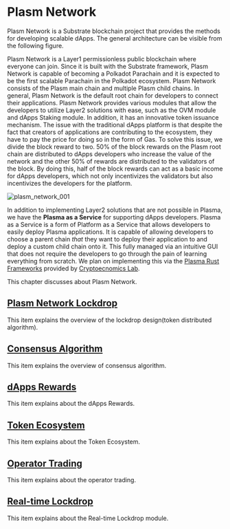 # Plasm Network
 Plasm Network is a Substrate blockchain project that provides the methods for developing scalable dApps. The general architecture can be visible from the following figure. 

Plasm Network is a Layer1 permissionless public blockchain where everyone can join. Since it is built with the Substrate framework, Plasm Network is capable of becoming a Polkadot Parachain and it is expected to be the first scalable Parachain in the Polkadot ecosystem.  Plasm Network consists of the Plasm main chain and multiple Plasm child chains. In general, Plasm Network is the default root chain for developers to connect their applications. Plasm Network provides various modules that allow the developers to utilize Layer2 solutions with ease, such as the OVM module and dApps Staking module. In addition, it has an innovative token issuance mechanism. The issue with the traditional dApps platform is that despite the fact that creators of applications are contributing to the ecosystem, they have to pay the price for doing so in the form of Gas. To solve this issue, we divide the block reward to two. 50% of the block rewards on the Plasm root chain are distributed to dApps developers who increase the value of the network and the other 50% of rewards are distributed to the validators of the block. By doing this, half of the block rewards can act as a basic income for dApps developers, which not only incentivizes the validators but also incentivizes the developers for the platform. 

![plasm_network_001](https://user-images.githubusercontent.com/6259384/77140423-e402b500-6abc-11ea-8f17-30b44cf2de58.png)

In addition to implementing Layer2 solutions that are not possible in Plasma, we have the **Plasma as a Service** for supporting dApps developers. Plasma as a Service is a form of Platform as a Service that allows developers to easily deploy Plasma applications. It is capable of allowing developers to choose a parent chain *that* they want to deploy their application to and deploy a custom child chain onto it. This fully managed via an intuitive GUI that does not require the developers to go through the pain of learning everything from scratch. We plan on implementing this via the [Plasma Rust Frameworks](https://github.com/cryptoeconomicslab/plasma-rust-framework) provided by [Cryptoecnomics Lab](https://www.cryptoeconomicslab.com/).

This chapter discusses about Plasm Network.

## [Plasm Network Lockdrop](./Lockdrop.md)
This item explains the overview of the lockdrop design(token distributed algorithm).

## [Consensus Algorithm](./ConsensusAlgorithm.md)
This item explains the overview of consensus algorithm.

## [dApps Rewards](./dAppsRewards.md)
This item explains about the dApps Rewards.

## [Token Ecosystem](./TokenEcosystem.md)
This item explains about the Token Ecosystem.

## [Operator Trading](./OperatorTrading.md)
This item explains about the operator trading.

## [Real-time Lockdrop](./RealtimeLockdrop.md)
This item explains about the Real-time Lockdrop module.
